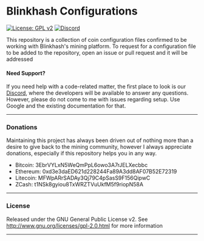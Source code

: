 # Blinkhash Configurations

[![License: GPL v2](https://img.shields.io/badge/License-GPL%20v2-blue.svg)](https://www.gnu.org/licenses/old-licenses/gpl-2.0.en.html)
[![Discord](https://img.shields.io/discord/738590795384356904)](https://discord.gg/8xtHZFKJQY)

This repository is a collection of coin configuration files confirmed to be working with Blinkhash's mining platform. To request for a configuration file to be added to the repository, open an issue or pull request and it will be addressed

#### Need Support?

If you need help with a code-related matter, the first place to look is our [Discord](https://discord.gg/8xtHZFKJQY), where the developers will be available to answer any questions. However, please do not come to me with issues regarding setup. Use Google and the existing documentation for that.

---

### Donations

Maintaining this project has always been driven out of nothing more than a desire to give back to the mining community, however I always appreciate donations, especially if this repository helps you in any way.

- Bitcoin: 3EbrVYLxN5WeQmPpL6owo3A7rJELXecbbc
- Ethereum: 0xd3e3daED621d228244Fa89A3dd8AF07B52E72319
- Litecoin: MFWpARrSADAy3Qj79C4pSasS9F156QipwC
- ZCash: t1NSk8gyiou8TxWRZTVuUkfM5f9riopN58A

---

### License

Released under the GNU General Public License v2. See http://www.gnu.org/licenses/gpl-2.0.html for more information

---
